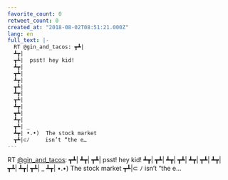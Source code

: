 ```yaml
---
favorite_count: 0
retweet_count: 0
created_at: "2018-08-02T08:51:21.000Z"
lang: en
full_text: |-
  RT @gin_and_tacos: ┳┻|
  ┻┳|
  ┳┻|  psst! hey kid!
  ┻┳|
  ┳┻|
  ┻┳|
  ┳┻|
  ┻┳|
  ┳┻|
  ┻┳|
  ┳┻|
  ┻┳|
  ┳┻| _
  ┻┳| •.•)  The stock market 
  ┳┻|⊂ﾉ     isn’t “the e…
---
```


RT [@gin_and_tacos](https://twitter.com/gin_and_tacos): ┳┻| ┻┳| ┳┻| psst! hey
kid! ┻┳| ┳┻| ┻┳| ┳┻| ┻┳| ┳┻| ┻┳| ┳┻| ┻┳| ┳┻| \_ ┻┳| •.•) The stock market ┳┻|⊂ ﾉ
isn’t “the e…
